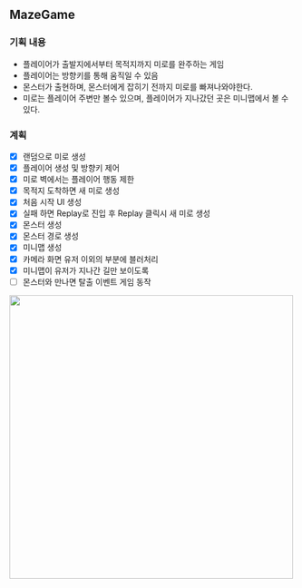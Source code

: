 ## MazeGame

### 기획 내용

- 플레이어가 출발지에서부터 목적지까지 미로를 완주하는 게임
- 플레이어는 방향키를 통해 움직일 수 있음
- 몬스터가 출현하며, 몬스터에게 잡히기 전까지 미로를 빠져나와야한다.
- 미로는 플레이어 주변만 볼수 있으며, 플레이어가 지나갔던 곳은 미니맵에서 볼 수 있다.

### 계획

- [x] 랜덤으로 미로 생성
- [x] 플레이어 생성 및 방향키 제어
- [x] 미로 벽에서는 플레이어 행동 제한
- [x] 목적지 도착하면 새 미로 생성
- [x] 처음 시작 UI 생성
- [x] 실패 하면 Replay로 진입 후 Replay 클릭시 새 미로 생성
- [x] 몬스터 생성
- [x] 몬스터 경로 생성
- [x] 미니맵 생성
- [x] 카메라 화면 유저 이외의 부분에 블러처리
- [x] 미니맵이 유저가 지나간 길만 보이도록
- [ ] 몬스터와 만나면 탈출 이벤트 게임 동작

<img src="./assets/211015_1.gif" width="500">
